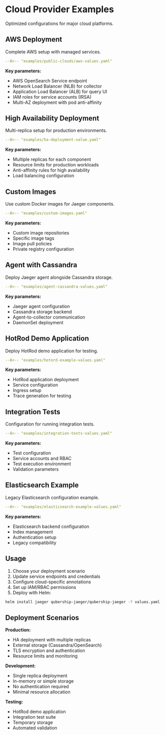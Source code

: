 # Cloud Provider Examples

Optimized configurations for major cloud platforms.

## AWS Deployment

Complete AWS setup with managed services.

```yaml title="aws-values.yaml"
--8<-- "examples/public-clouds/aws-values.yaml"
```

**Key parameters:**
- AWS OpenSearch Service endpoint
- Network Load Balancer (NLB) for collector
- Application Load Balancer (ALB) for query UI
- IAM roles for service accounts (IRSA)
- Multi-AZ deployment with pod anti-affinity

## High Availability Deployment

Multi-replica setup for production environments.

```yaml title="ha-deployment-value.yaml"
--8<-- "examples/ha-deployment-value.yaml"
```

**Key parameters:**
- Multiple replicas for each component
- Resource limits for production workloads
- Anti-affinity rules for high availability
- Load balancing configuration

## Custom Images

Use custom Docker images for Jaeger components.

```yaml title="custom-images.yaml"
--8<-- "examples/custom-images.yaml"
```

**Key parameters:**
- Custom image repositories
- Specific image tags
- Image pull policies
- Private registry configuration

## Agent with Cassandra

Deploy Jaeger agent alongside Cassandra storage.

```yaml title="agent-cassandra-values.yaml"
--8<-- "examples/agent-cassandra-values.yaml"
```

**Key parameters:**
- Jaeger agent configuration
- Cassandra storage backend
- Agent-to-collector communication
- DaemonSet deployment

## HotRod Demo Application

Deploy HotRod demo application for testing.

```yaml title="hotord-example-values.yaml"
--8<-- "examples/hotord-example-values.yaml"
```

**Key parameters:**
- HotRod application deployment
- Service configuration
- Ingress setup
- Trace generation for testing

## Integration Tests

Configuration for running integration tests.

```yaml title="integration-tests-values.yaml"
--8<-- "examples/integration-tests-values.yaml"
```

**Key parameters:**
- Test configuration
- Service accounts and RBAC
- Test execution environment
- Validation parameters

## Elasticsearch Example

Legacy Elasticsearch configuration example.

```yaml title="elasticsearch-example-values.yaml"
--8<-- "examples/elasticsearch-example-values.yaml"
```

**Key parameters:**
- Elasticsearch backend configuration
- Index management
- Authentication setup
- Legacy compatibility

## Usage

1. Choose your deployment scenario
2. Update service endpoints and credentials
3. Configure cloud-specific annotations
4. Set up IAM/RBAC permissions
5. Deploy with Helm:

```bash
helm install jaeger qubership-jaeger/qubership-jaeger -f values.yaml
```

## Deployment Scenarios

**Production:**
- HA deployment with multiple replicas
- External storage (Cassandra/OpenSearch)
- TLS encryption and authentication
- Resource limits and monitoring

**Development:**
- Single replica deployment
- In-memory or simple storage
- No authentication required
- Minimal resource allocation

**Testing:**
- HotRod demo application
- Integration test suite
- Temporary storage
- Automated validation
